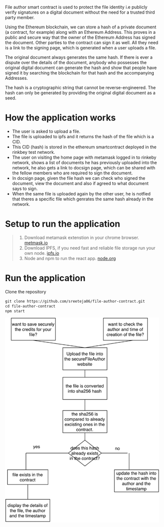 File author smart contract is used to protect the file identity i.e publicly verify signatures on a digital document without the need for a trusted third party member.

Using the Ethereum blockchain, we can store a hash of a private document (a contract, for example) along with an Ethereum Address. This proves in a public and secure way that the owner of the Ethereum Address has signed the document. Other parties to the contract can sign it as well. All they need is a link to the signing page, which is generated when a user uploads a file.

The original document always generates the same hash. If there is ever a dispute over the details of the document, anybody who possesses the original digital document can generate the hash and show that people have signed it by searching the blockchain for that hash and the accompanying Addresses.

The hash is a cryptographic string that cannot be reverse-engineered. The hash can only be generated by providing the original digital document as a seed.

# How the application works 
- The user is asked to upload a file.
- The file is uploaded to ipfs and it returns the hash of the file which is a CID.
- This CID (hash) is stored in the ethereum smartcontract deployed in the rinkbey test network.
- The user on visiting the home page with metamask logged in to rinkeby network, shows a list of documents he has previously uploaded into the network, he also gets a link to docsign page, which can be shared with the fellow members who are required to sign the document.
- In docsign page, given the file hash we can check who signed the document, view the document and also if agreed to what document says to sign.
- When the same file is uploaded again by the other user, he is notfied that theres a specific file which genrates the same hash already in the network.
# Setup to run the application
> 1. Download metamask extenstion in your chrome browser. [metmask.io](https://metamask.io/)
> 2. Download IPFS, if you need fast and reliable file storage run your own node. [ipfs.io](https://docs.ipfs.io/guides/guides/install/)
> 3. Node and npm to run the react app. [node.org](https://nodejs.org/en/)
# Run the application
Clone the repository
```console
git clone https://github.com/sreeteja06/file-author-contract.git
cd file-author-contract
npm start
```
![alt text](https://github.com/sreeteja06/file-author-contract/blob/master/fileAuthor-blockchian-1.png)
